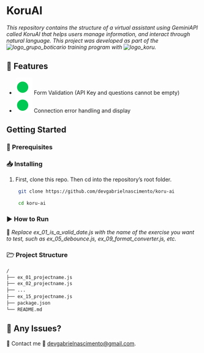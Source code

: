 # KoruAI

_This repository contains the structure of a virtual assistant using GeminiAPI called KoruAI that helps users manage information, and interact through natural language. This project was developed as part of the ![logo_grupo_boticario](https://i.imgur.com/a71sCSs.png) training program with ![logo_koru](https://i.imgur.com/pysenVX.png)._

## 🚀 Features

- ![Check](check.svg) Form Validation (API Key and questions cannot be empty)
- ![Check](check.svg) Connection error handling and display


## Getting Started

### 📜 Prerequisites

### 📥 Installing

1. First, clone this repo. Then cd into the repository’s root folder.

   ```bash
    git clone https://github.com/devgabrielnascimento/koru-ai
   ```

   ```bash
    cd koru-ai
   ```

### ▶ How to Run

📢 _Replace ex_01_is_a_valid_date.js with the name of the exercise you want to test, such as ex_05_debounce.js, ex_09_format_converter.js, etc._

### 🗁 Project Structure

```bash
/
├── ex_01_projectname.js
├── ex_02_projectname.js
├── ...
├── ex_15_projectname.js
├── package.json
└── README.md
```

## 🐞 Any Issues?

📧
Contact me 📧 <devgabrielnascimento@gmail.com>.
